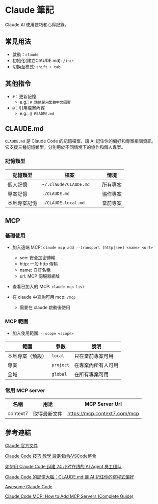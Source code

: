# Claude 筆記

Claude AI 使用技巧和心得記錄。

## 常見用法

* 啟動：`claude`
* 初始化(建立ClAUDE.md): `/init`
* 切換至模式: `shift + tab`

## 其他指令

* `#`：更新記憶
  * e.g.: `# 請總是用繁體中文回覆`
* `@`：引用檔案內容
  * e.g.: `@ README.md`

## CLAUDE.md 

`CLAUDE.md` 是 Claude Code 的記憶檔案，讓 AI 記住你的偏好和專案相關資訊。它支援三種記憶類型，分別用於不同情境下的協作和個人專案。

### 記憶類型
| 記憶類型     | 檔案                   | 情境     |
| ------------ | ---------------------- | -------- |
| 個人記憶     | `~/.claude/CLAUDE.md	` | 所有專案 |
| 專案記憶     | `./CLAUDE.md	`         | 協作專案 |
| 本地專案記憶 | `./CLAUDE.local.md`    | 當前專案 |

## MCP 
### 基礎使用
* 加入遠端 MCP: ``` claude mcp add --transport [http|see] <name> <url> ```
  * see: 安全加密傳輸
  * http: 一般 http 傳輸
  * name: 自訂名稱
  * url: MCP 伺服器網址

* 查看已加入的 MCP: ``` claude mcp list ```
* 在 claude 中查詢可用 mcp: `/mcp`
    * 需要在 claude 啟動後使用

### MCP 範圍
* 加入使用範圍: `--scope <scope>`
  
| 範圍             | 參數      | 說明               |
| ---------------- | --------- | ------------------ |
| 本地專案（預設） | `local`   | 只在當前專案可用   |
| 專案             | `project` | 在專案內所有人可用 |
| 全域             | `global`  | 在所有專案可用     |

### 常用 MCP server

| 名稱     | 用途         | MCP Server Url               |
| -------- | ------------ | ---------------------------- |
| context7 | 取得最新文件 | https://mcp.context7.com/mcp |


## 參考連結
[Claude 官方文件](https://docs.claude.com/zh-TW/docs/claude-code/mcp)

[Claude Code 技巧 教學 設定⁄指令⁄VSCode整合](https://www.youtube.com/watch?v=O9R5VwbxQdc)

[如何用 Claude Code 组建 24 小时在线的 AI Agent 员工团队](https://www.youtube.com/watch?v=QI-5-pxw-MY)

[Claude Code 的記憶大腦：CLAUDE.md 讓 AI 記住你的寫程式偏好](https://haosquare.com/claude-code-claude-md-intro/)

[Awesome Claude Code](https://github.com/hesreallyhim/awesome-claude-code)

[Claude Code MCP: How to Add MCP Servers (Complete Guide)](https://www.youtube.com/watch?v=DfWHX7kszQI)
